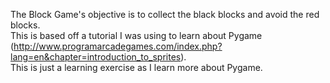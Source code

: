 The Block Game's objective is to collect the black blocks and avoid the red blocks.  
This is based off a tutorial I was using to learn about Pygame (http://www.programarcadegames.com/index.php?lang=en&chapter=introduction_to_sprites).  
This is just a learning exercise as I learn more about Pygame.